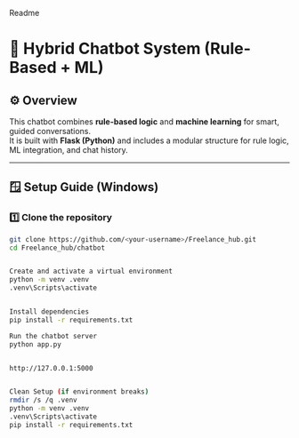 Readme

# 🧠 Hybrid Chatbot System (Rule-Based + ML)

## ⚙️ Overview
This chatbot combines **rule-based logic** and **machine learning** for smart, guided conversations.  
It is built with **Flask (Python)** and includes a modular structure for rule logic, ML integration, and chat history.

---

## 🪟 Setup Guide (Windows)

### 1️⃣ Clone the repository
```bash
git clone https://github.com/<your-username>/Freelance_hub.git
cd Freelance_hub/chatbot


Create and activate a virtual environment
python -m venv .venv
.venv\Scripts\activate


Install dependencies
pip install -r requirements.txt

Run the chatbot server
python app.py


http://127.0.0.1:5000


Clean Setup (if environment breaks)
rmdir /s /q .venv
python -m venv .venv
.venv\Scripts\activate
pip install -r requirements.txt
